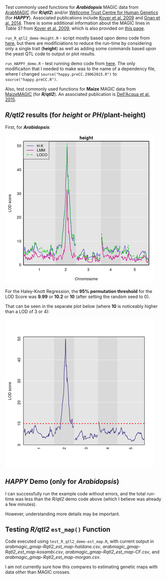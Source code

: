 Test commonly used functions for ***Arabidopsis*** MAGIC data from [ArabMAGIC](https://github.com/rqtl/qtl2data/tree/main/ArabMAGIC) (for ***R/qtl2***) and/or [Wellcome Trust Centre for Human Genetics](http://mtweb.cs.ucl.ac.uk/mus/www/magic/) (for ***HAPPY***).  Associated publications include [Kover et al. 2009](https://journals.plos.org/plosgenetics/article?id=10.1371/journal.pgen.1000551) and [Gnan et al. 2014](https://academic.oup.com/genetics/article/198/4/1751/5935984).  There is some additional information about the MAGIC lines in *Table S1* from [Kover et al. 2009](https://journals.plos.org/plosgenetics/article?id=10.1371/journal.pgen.1000551), which is also provided on [this page](https://arabidopsis.info/CollectionInfo?id=112).

`run_R_qtl2_demo-Height.R` - script mostly based upon demo code from [here](https://kbroman.org/Talk_MAGIC2019/magic2019.pdf), but there are modificiations to reduce the run-time by considering only a single trait (**height**) as well as adding some commands based upon the yeast QTL code to output or plot results.

`run_HAPPY_demo.R` - test running demo code from [here](http://mtweb.cs.ucl.ac.uk/mus/www/magic/).  The only modificaiton that I needed to make was to the name of a dependency file, where I changed `source("happy.preCC.29062015.R")` to `source("happy.preCC.R")`.

Also, test commonly used functions for **Maize** MAGIC data from [MaizeMAGIC](https://github.com/rqtl/qtl2data/tree/main/MaizeMAGIC) (for ***R/qtl2***).  An associated publication is [Dell'Acqua et al. 2015]().

## *R/qtl2* results (for *height* or *PH*/plant-height)

First, for ***Arabidopsis***:

![](ArabidopsisMAGIC_Demo-HeightOnly-Combined_LOD.png)

For the Haley-Knott Regression, the **95% permutation threshold** for the LOD Score was **9.99** or **10.2** or **10** (after setting the random seed to 0).

That can be seen in the separate plot below (where **10** is noticeably higher than a LOD of 3 or 4):

![](ArabidopsisMAGIC_Demo-HeightOnly-HK_LOD.png)

## *HAPPY* Demo (only for *Arabidopsis*)

I can successfully run the example code without errors, and the total run-time was less than the *R/qtl2* demo code above (which I believe was already a few minutes).

However, understanding more details may be important.

## Testing *R/qtl2* `est_map()` Function

Code executed using `test_R_qtl2_demo-est_map.R`, with current output in *arabmagic_gmap-Rqtl2_est_map-haldane.csv*, *arabmagic_gmap-Rqtl2_est_map-kosambi.csv*, *arabmagic_gmap-Rqtl2_est_map-CF.csv*, and *arabmagic_gmap-Rqtl2_est_map-morgan.csv*.

I am not currently sure how this compares to estimating genetic maps with data *other* than MAGIC crosses.
